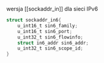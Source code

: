 wersja [[sockaddr_in]] dla sieci IPv6

```C
struct sockaddr_in6{
	u_int16_t sin6_family;
	u_int16_t sin6_port;
	u_int32_t sin6_flowinfo;
	struct in6_addr sin6_addr;
	u_int32_t sin6_scope_id;
}
```